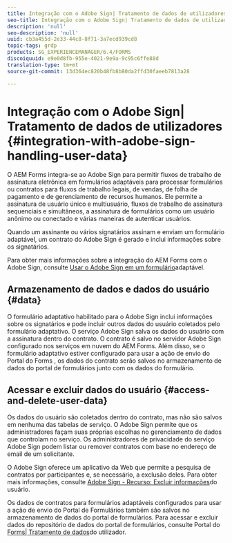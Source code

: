 ```yaml
---
title: Integração com o Adobe Sign| Tratamento de dados de utilizadores
seo-title: Integração com o Adobe Sign| Tratamento de dados de utilizadores
description: 'null'
seo-description: 'null'
uuid: cb3a455d-2e33-44c8-8f71-3a7ecd939cd8
topic-tags: grdp
products: SG_EXPERIENCEMANAGER/6.4/FORMS
discoiquuid: e9e0d8fb-955e-4021-9e9a-9c95c6ffe88d
translation-type: tm+mt
source-git-commit: 13d364ec820b48fb8b80da2ffd30faeeb7813a28

---
```



# Integração com o Adobe Sign| Tratamento de dados de utilizadores {#integration-with-adobe-sign-handling-user-data}

O AEM Forms integra-se ao Adobe Sign para permitir fluxos de trabalho de assinatura eletrônica em formulários adaptáveis para processar formulários ou contratos para fluxos de trabalho legais, de vendas, de folha de pagamento e de gerenciamento de recursos humanos. Ele permite a assinatura de usuário único e multiusuário, fluxos de trabalho de assinatura sequenciais e simultâneos, a assinatura de formulários como um usuário anônimo ou conectado e várias maneiras de autenticar usuários.

Quando um assinante ou vários signatários assinam e enviam um formulário adaptável, um contrato do Adobe Sign é gerado e inclui informações sobre os signatários.

Para obter mais informações sobre a integração do AEM Forms com o Adobe Sign, consulte [Usar o Adobe Sign em um formulário](/help/forms/using/working-with-adobe-sign.md)adaptável.

## Armazenamento de dados e dados do usuário {#data}

O formulário adaptativo habilitado para o Adobe Sign inclui informações sobre os signatários e pode incluir outros dados do usuário coletados pelo formulário adaptativo. O serviço Adobe Sign salva os dados do usuário com a assinatura dentro do contrato. O contrato é salvo no servidor Adobe Sign configurado nos serviços em nuvem do AEM Forms. Além disso, se o formulário adaptativo estiver configurado para usar a ação de envio do Portal do Forms , os dados do contrato serão salvos no armazenamento de dados do portal de formulários junto com os dados do formulário.

## Acessar e excluir dados do usuário {#access-and-delete-user-data}

Os dados do usuário são coletados dentro do contrato, mas não são salvos em nenhuma das tabelas de serviço. O Adobe Sign permite que os administradores façam suas próprias escolhas no gerenciamento de dados que controlam no serviço. Os administradores de privacidade do serviço Adobe Sign podem listar ou remover contratos com base no endereço de email de um solicitante.

O Adobe Sign oferece um aplicativo da Web que permite a pesquisa de contratos por participantes e, se necessário, a exclusão deles. Para obter mais informações, consulte [Adobe Sign - Recurso: Excluir informações](https://helpx.adobe.com/sign/help/adobesign_gdpr_user_deletion.html)do usuário.

Os dados de contratos para formulários adaptáveis configurados para usar a ação de envio do Portal de Formulários também são salvos no armazenamento de dados do portal de formulários. Para acessar e excluir dados do repositório de dados do portal de formulários, consulte Portal do [Forms| Tratamento de dados](/help/forms/using/forms-portal-handling-user-data.md)do utilizador.
